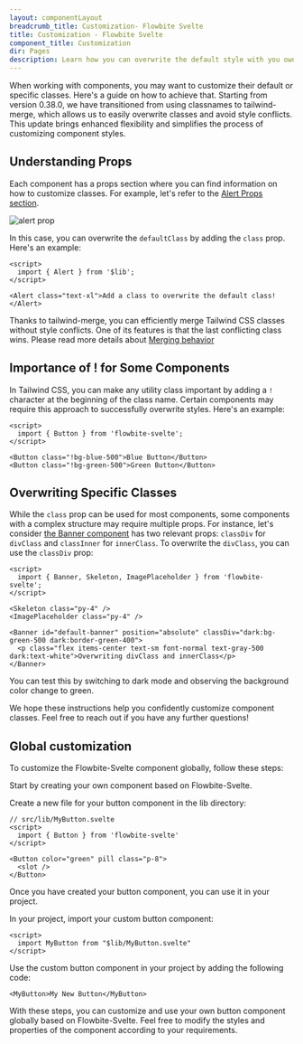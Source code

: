 ```yaml
---
layout: componentLayout
breadcrumb_title: Customization- Flowbite Svelte
title: Customization - Flowbite Svelte
component_title: Customization
dir: Pages
description: Learn how you can overwrite the default style with you own CSS
---
```


When working with components, you may want to customize their default or specific classes. Here's a guide on how to achieve that. Starting from version 0.38.0, we have transitioned from using classnames to tailwind-merge, which allows us to easily overwrite classes and avoid style conflicts. This update brings enhanced flexibility and simplifies the process of customizing component styles.

## Understanding Props

Each component has a props section where you can find information on how to customize classes. For example, let's refer to the [Alert Props section](https://flowbite-svelte.com/docs/components/alert#Props).

![alert prop](/images/alert-prop.png)

In this case, you can overwrite the `defaultClass` by adding the `class` prop. Here's an example:

```svelte example
<script>
  import { Alert } from '$lib';
</script>

<Alert class="text-xl">Add a class to overwrite the default class!</Alert>
```

Thanks to tailwind-merge, you can efficiently merge Tailwind CSS classes without style conflicts. One of its features is that the last conflicting class wins. Please read more details about [Merging behavior](https://github.com/dcastil/tailwind-merge/blob/v1.13.1/docs/features.md)

## Importance of ! for Some Components

In Tailwind CSS, you can make any utility class important by adding a `!` character at the beginning of the class name. Certain components may require this approach to successfully overwrite styles. Here's an example:

```svelte example
<script>
  import { Button } from 'flowbite-svelte';
</script>

<Button class="!bg-blue-500">Blue Button</Button>
<Button class="!bg-green-500">Green Button</Button>
```

## Overwriting Specific Classes

While the `class` prop can be used for most components, some components with a complex structure may require multiple props. For instance, let's consider [the Banner component](https://flowbite-svelte.com/docs/components/banner) has two relevant props: `classDiv` for `divClass` and `classInner` for `innerClass`. To overwrite the `divClass`, you can use the `classDiv` prop:

```svelte example class="flex flex-col relative"
<script>
  import { Banner, Skeleton, ImagePlaceholder } from 'flowbite-svelte';
</script>

<Skeleton class="py-4" />
<ImagePlaceholder class="py-4" />

<Banner id="default-banner" position="absolute" classDiv="dark:bg-green-500 dark:border-green-400">
  <p class="flex items-center text-sm font-normal text-gray-500 dark:text-white">Overwriting divClass and innerClass</p>
</Banner>
```

You can test this by switching to dark mode and observing the background color change to green.

We hope these instructions help you confidently customize component classes. Feel free to reach out if you have any further questions!

## Global customization

To customize the Flowbite-Svelte component globally, follow these steps:

Start by creating your own component based on Flowbite-Svelte.

Create a new file for your button component in the lib directory:

```
// src/lib/MyButton.svelte
<script>
  import { Button } from 'flowbite-svelte'
</script>

<Button color="green" pill class="p-8">
  <slot />
</Button>
```

Once you have created your button component, you can use it in your project.

In your project, import your custom button component:

```
<script>
  import MyButton from "$lib/MyButton.svelte"
</script>
```

Use the custom button component in your project by adding the following code:

```
<MyButton>My New Button</MyButton>
```

With these steps, you can customize and use your own button component globally based on Flowbite-Svelte. Feel free to modify the styles and properties of the component according to your requirements.
